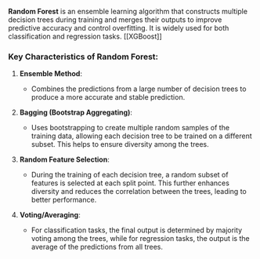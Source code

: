 **Random Forest** is an ensemble learning algorithm that constructs multiple decision trees during training and merges their outputs to improve predictive accuracy and control overfitting. It is widely used for both classification and regression tasks.
[[XGBoost]]
### Key Characteristics of Random Forest:

1. **Ensemble Method**:
    
    - Combines the predictions from a large number of decision trees to produce a more accurate and stable prediction.
2. **Bagging (Bootstrap Aggregating)**:
    
    - Uses bootstrapping to create multiple random samples of the training data, allowing each decision tree to be trained on a different subset. This helps to ensure diversity among the trees.
3. **Random Feature Selection**:
    
    - During the training of each decision tree, a random subset of features is selected at each split point. This further enhances diversity and reduces the correlation between the trees, leading to better performance.
4. **Voting/Averaging**:
    
    - For classification tasks, the final output is determined by majority voting among the trees, while for regression tasks, the output is the average of the predictions from all trees.

